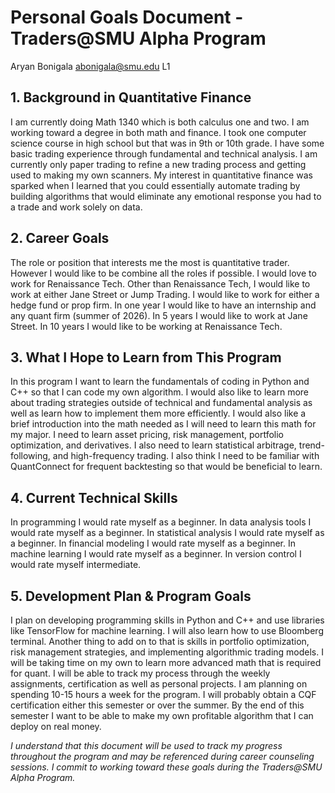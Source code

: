 # Personal Goals Document - Traders@SMU Alpha Program

Aryan Bonigala
abonigala@smu.edu
L1

## 1. Background in Quantitative Finance

I am currently doing Math 1340 which is both calculus one and two. I am working toward a degree in both math and finance. I took one computer science course in high school but that was in 9th or 10th grade. I have some basic trading experience through fundamental and technical analysis. I am currently only paper trading to refine a new trading process and getting used to making my own scanners. My interest in quantitative finance was sparked when I learned that you could essentially automate trading by building algorithms that would eliminate any emotional response you had to a trade and work solely on data. 

## 2. Career Goals

The role or position that interests me the most is quantitative trader. However I would like to be combine all the roles if possible. I would love to work for Renaissance Tech. Other than Renaissance Tech, I would like to work at either Jane Street or Jump Trading. I would like to work for either a hedge fund or prop firm. In one year I would like to have an internship and any quant firm (summer of 2026). In 5 years I would like to work at Jane Street. In 10 years I would like to be working at Renaissance Tech. 

## 3. What I Hope to Learn from This Program

In this program I want to learn the fundamentals of coding in Python and C++ so that I can code my own algorithm. I would also like to learn more about trading strategies outside of technical and fundamental analysis as well as learn how to implement them more efficiently. I would also like a brief introduction into the math needed as I will need to learn this math for my major. I need to learn asset pricing, risk management, portfolio optimization, and derivatives. I also need to learn statistical arbitrage, trend-following, and high-frequency trading. I also think I need to be familiar with QuantConnect for frequent backtesting so that would be beneficial to learn. 

## 4. Current Technical Skills

In programming I would rate myself as a beginner. In data analysis tools I would rate myself as a beginner. In statistical analysis I would rate myself as a beginner. In financial modeling I would rate myself as a beginner. In machine learning I would rate myself as a beginner. In version control I would rate myself intermediate. 

## 5. Development Plan & Program Goals

I plan on developing programming skills in Python and C++ and use libraries like TensorFlow for machine learning. I will also learn how to use Bloomberg terminal. Another thing to add on to that is skills in portfolio optimization, risk management strategies, and implementing algorithmic trading models. I will be taking time on my own to learn more advanced math that is required for quant. I will be able to track my process through the weekly assignments, certification as well as personal projects. I am planning on spending 10-15 hours a week for the program. I will probably obtain a CQF certification either this semester or over the summer. By the end of this semester I want to be able to make my own profitable algorithm that I can deploy on real money. 

*I understand that this document will be used to track my progress throughout the program and may be referenced during career counseling sessions. I commit to working toward these goals during the Traders@SMU Alpha Program.*